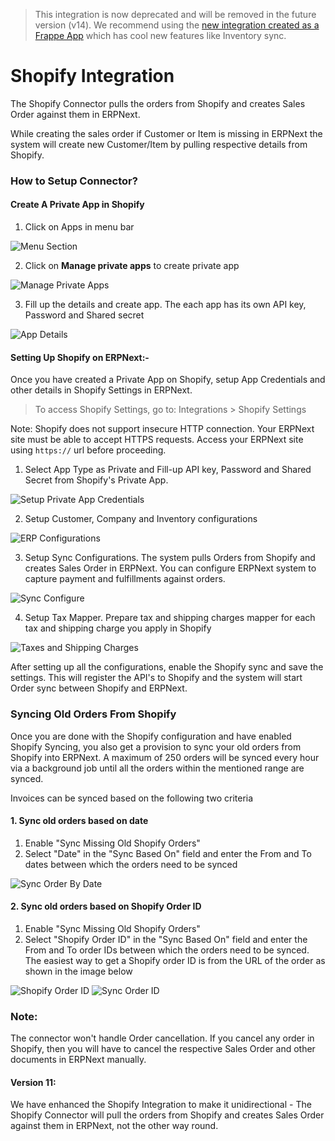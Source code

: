 <!-- add-breadcrumbs -->

> This integration is now deprecated and will be removed in the future version (v14). We recommend using the [new integration created as a Frappe App](/docs/user/manual/en/erpnext_integration/shopify_integration_app) which has cool new features like Inventory sync.

# Shopify Integration

The Shopify Connector pulls the orders from Shopify and creates Sales Order against them in ERPNext.

While creating the sales order if Customer or Item is missing in ERPNext the system will create new Customer/Item by pulling respective details from Shopify.

### How to Setup Connector?

#### Create A  Private App in Shopify

1. Click on Apps in menu bar
<img class="screenshot" alt="Menu Section" src="{{docs_base_url}}/assets/img/erpnext_integrations/app_menu.png">

2. Click on **Manage private apps** to create private app
<img class="screenshot" alt="Manage Private Apps" src="{{docs_base_url}}/assets/img/erpnext_integrations/manage_private_apps.png">

3. Fill up the details and create app. The each app has its own API key, Password and Shared secret
<img class="screenshot" alt="App Details" src="{{docs_base_url}}/assets/img/erpnext_integrations/app_details.png">


#### Setting Up Shopify  on ERPNext:-
Once you have created a Private App on Shopify, setup App Credentials and other details in Shopify Settings in ERPNext.

> To access Shopify Settings, go to:
Integrations > Shopify Settings

Note: Shopify does not support insecure HTTP connection. Your ERPNext site must be able to accept HTTPS requests. Access your ERPNext site using `https://` url before proceeding.

1. Select App Type as Private and Fill-up API key, Password and Shared Secret from Shopify's Private App.
<img class="screenshot" alt="Setup Private App Credentials" src="{{docs_base_url}}/assets/img/erpnext_integrations/app_details.png">

2. Setup Customer, Company and Inventory configurations
<img class="screenshot" alt="ERP Configurations" src="{{docs_base_url}}/assets/img/erpnext_integrations/erp_configurations.png">

3. Setup Sync Configurations.
    The system pulls Orders from Shopify and creates Sales Order in ERPNext. You can configure ERPNext system to capture payment and fulfillments against orders.
<img class="screenshot" alt="Sync Configure" src="{{docs_base_url}}/assets/img/erpnext_integrations/sync_config.png">

4. Setup Tax Mapper.
    Prepare tax and shipping charges mapper for each tax and shipping charge you apply in Shopify
<img class="screenshot" alt="Taxes and Shipping Charges" src="{{docs_base_url}}/assets/img/erpnext_integrations/tax_config.png">


After setting up all the configurations, enable the Shopify sync and save the settings. This will register the API's to Shopify and the system will start Order sync between Shopify and ERPNext.


### Syncing Old Orders From Shopify

Once you are done with the Shopify configuration and have enabled Shopify Syncing, you also get a provision to sync your old orders from Shopify into ERPNext. A maximum of 250 orders will be synced every hour via a background job until all the orders within the mentioned range are synced.

Invoices can be synced based on the following two criteria

#### 1. Sync old orders based on date

1. Enable "Sync Missing Old Shopify Orders"
1. Select "Date" in the "Sync Based On" field and enter the From and To dates between which the orders need to be synced

<img class="screenshot" alt="Sync Order By Date" src="{{docs_base_url}}/assets/img/erpnext_integrations/shopify-order-sync-date.png">


#### 2. Sync old orders based on Shopify Order ID

1. Enable "Sync Missing Old Shopify Orders"
1. Select "Shopify Order ID" in the "Sync Based On" field and enter the From and To order IDs between which the orders need to be synced. The easiest way to get a Shopify order ID is from the URL of the order as shown in the image below

<img class="screenshot" alt="Shopify Order ID" src="{{docs_base_url}}/assets/img/erpnext_integrations/shopify-order-id.png">

<img class="screenshot" alt="Sync Order ID" src="{{docs_base_url}}/assets/img/erpnext_integrations/shopify-order-sync-id.png">

### Note:
The connector won't handle Order cancellation. If you cancel any order in Shopify, then you will have to cancel the respective Sales Order and other documents in ERPNext manually.

#### Version 11:
We have enhanced the Shopify Integration to make it unidirectional - The Shopify Connector will pull the orders from Shopify and creates Sales Order against them in ERPNext, not the other way round.
